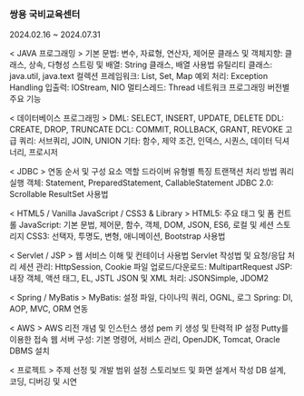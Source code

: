### 쌍용 국비교육센터
2024.02.16 ~ 2024.07.31


< JAVA 프로그래밍 >
기본 문법: 변수, 자료형, 연산자, 제어문
클래스 및 객체지향: 클래스, 상속, 다형성
스트링 및 배열: String 클래스, 배열 사용법
유틸리티 클래스: java.util, java.text
컬렉션 프레임워크: List, Set, Map
예외 처리: Exception Handling
입출력: IOStream, NIO
멀티스레드: Thread
네트워크 프로그래밍
버전별 주요 기능

< 데이터베이스 프로그래밍 >
DML: SELECT, INSERT, UPDATE, DELETE
DDL: CREATE, DROP, TRUNCATE
DCL: COMMIT, ROLLBACK, GRANT, REVOKE
고급 쿼리: 서브쿼리, JOIN, UNION
기타: 함수, 제약 조건, 인덱스, 시퀀스, 데이터 딕셔너리, 프로시저

< JDBC >
연동 순서 및 구성 요소 역할
드라이버 유형별 특징
트랜잭션 처리 방법
쿼리 실행 객체: Statement, PreparedStatement, CallableStatement
JDBC 2.0: Scrollable ResultSet 사용법

< HTML5 / Vanilla JavaScript / CSS3 & Library >
HTML5: 주요 태그 및 폼 컨트롤
JavaScript: 기본 문법, 제어문, 함수, 객체, DOM, JSON, ES6, 로컬 및 세션 스토리지
CSS3: 선택자, 투명도, 변형, 애니메이션, Bootstrap 사용법

< Servlet / JSP >
웹 서비스 이해 및 컨테이너 사용법
Servlet 작성법 및 요청/응답 처리
세션 관리: HttpSession, Cookie
파일 업로드/다운로드: MultipartRequest
JSP: 내장 객체, 액션 태그, EL, JSTL
JSON 및 XML 처리: JSONSimple, JDOM2

< Spring / MyBatis >
MyBatis: 설정 파일, 다이나믹 쿼리, OGNL, 로그
Spring: DI, AOP, MVC, ORM 연동

< AWS >
AWS 리전 개념 및 인스턴스 생성
pem 키 생성 및 탄력적 IP 설정
Putty를 이용한 접속
웹 서버 구성: 기본 명령어, 서비스 관리, OpenJDK, Tomcat, Oracle DBMS 설치

< 프로젝트 >
주제 선정 및 개발 범위 설정
스토리보드 및 화면 설계서 작성
DB 설계, 코딩, 디버깅 및 시연
